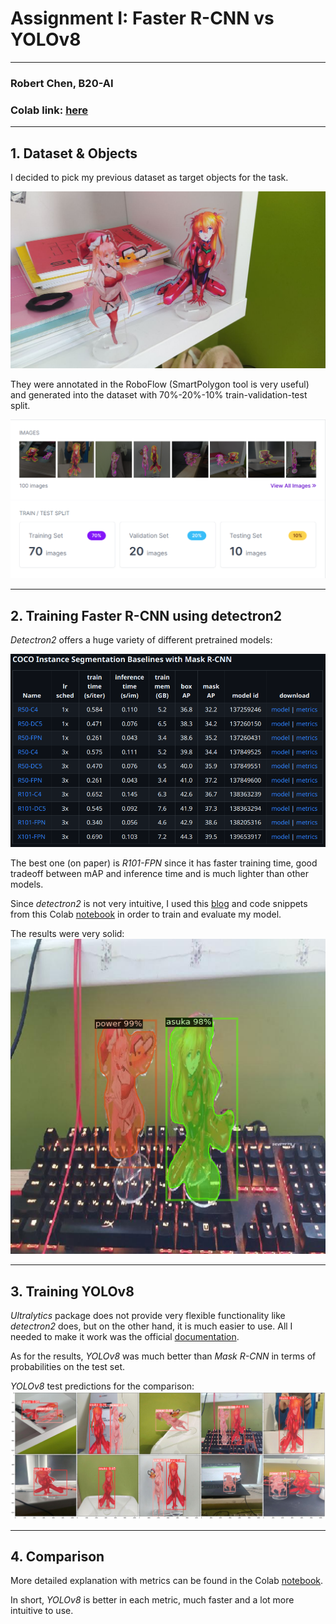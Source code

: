 # Assignment I: Faster R-CNN vs YOLOv8
____________________________________
### Robert Chen, B20-AI

### Colab link: [here](https://colab.research.google.com/drive/14gFu9xXMUsY7Q450yABrSiAsNjcNfLFo?usp=sharing)
____________________________________
## 1. Dataset & Objects

I decided to pick my previous dataset as target objects for the task.

![asuka-power](images/asuka-power.jpg)

They were annotated in the RoboFlow (SmartPolygon tool is very useful) and generated into the dataset with 70%-20%-10% train-validation-test split.

![dataset](images/dataset.png)
____________________________________
## 2. Training Faster R-CNN using detectron2

*Detectron2* offers a huge variety of different pretrained models:

![detectron2](images/detectron2.png)

The best one (on paper) is *R101-FPN* since it has faster training time, good tradeoff between mAP and inference time and is much lighter than other models.

Since *detectron2* is not very intuitive, I used this [blog](https://blog.roboflow.com/how-to-train-detectron2/) and code snippets from this Colab [notebook](https://colab.research.google.com/github/roboflow-ai/notebooks/blob/main/notebooks/train-detectron2-segmentation-on-custom-data.ipynb#scrollTo=7S8y2W2AQvJq)
in order to train and evaluate my model.

The results were very solid:
![rcnn-test1](images/maskrcnn_output.png)
__________________________________
## 3. Training YOLOv8

*Ultralytics* package does not provide very flexible functionality like *detectron2* does, but on the other hand, it is much easier to use.
All I needed to make it work was the official [documentation](https://docs.ultralytics.com/python/).

As for the results, *YOLOv8* was much better than *Mask R-CNN* in terms of probabilities on the test set.

*YOLOv8* test predictions for the comparison:
![yolov8](images/yolo_output.png)
__________________________________
## 4. Comparison

More detailed explanation with metrics can be found in the Colab [notebook](https://colab.research.google.com/drive/14gFu9xXMUsY7Q450yABrSiAsNjcNfLFo?usp=sharing).

In short, *YOLOv8* is better in each metric, much faster and a lot more intuitive to use.
